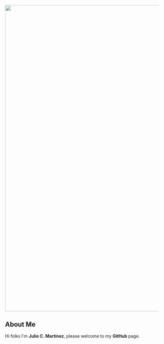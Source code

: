 ##
<!--
**juliocmi/juliocmi** is a ✨ _special_ ✨ repository because its `README.md` (this file) appears on your GitHub profile

Here are some ideas to get you started:!-->

<img align="center" width="1000" src = https://user-images.githubusercontent.com/113372698/236670087-c3045879-9603-4808-95b3-7490cfd23d03.png>

## About Me
Hi folks I'm **Julio C. Martínez**, please welcome to my **GitHub** page.

## 
